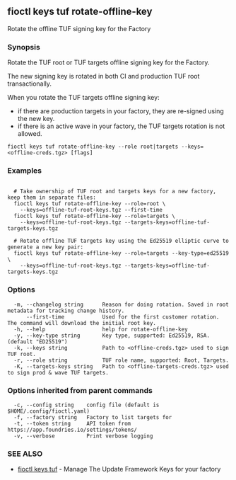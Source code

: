 ## fioctl keys tuf rotate-offline-key

Rotate the offline TUF signing key for the Factory

### Synopsis

Rotate the TUF root or TUF targets offline signing key for the Factory.

The new signing key is rotated in both CI and production TUF root transactionally.

When you rotate the TUF targets offline signing key:
- if there are production targets in your factory, they are re-signed using the new key.
- if there is an active wave in your factory, the TUF targets rotation is not allowed.

```
fioctl keys tuf rotate-offline-key --role root|targets --keys=<offline-creds.tgz> [flags]
```

### Examples

```

  # Take ownership of TUF root and targets keys for a new factory, keep them in separate files:
  fioctl keys tuf rotate-offline-key --role=root \
    --keys=offline-tuf-root-keys.tgz --first-time
  fioctl keys tuf rotate-offline-key --role=targets \
    --keys=offline-tuf-root-keys.tgz --targets-keys=offline-tuf-targets-keys.tgz

  # Rotate offline TUF targets key using the Ed25519 elliptic curve to generate a new key pair:
  fioctl keys tuf rotate-offline-key --role=targets --key-type=ed25519 \
    --keys=offline-tuf-root-keys.tgz --targets-keys=offline-tuf-targets-keys.tgz
```

### Options

```
  -m, --changelog string      Reason for doing rotation. Saved in root metadata for tracking change history.
      --first-time            Used for the first customer rotation. The command will download the initial root key.
  -h, --help                  help for rotate-offline-key
  -y, --key-type string       Key type, supported: Ed25519, RSA. (default "ED25519")
  -k, --keys string           Path to <offline-creds.tgz> used to sign TUF root.
  -r, --role string           TUF role name, supported: Root, Targets.
  -K, --targets-keys string   Path to <offline-targets-creds.tgz> used to sign prod & wave TUF targets.
```

### Options inherited from parent commands

```
  -c, --config string    config file (default is $HOME/.config/fioctl.yaml)
  -f, --factory string   Factory to list targets for
  -t, --token string     API token from https://app.foundries.io/settings/tokens/
  -v, --verbose          Print verbose logging
```

### SEE ALSO

* [fioctl keys tuf](fioctl_keys_tuf.md)	 - Manage The Update Framework Keys for your factory

